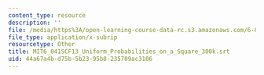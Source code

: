 ```yaml
---
content_type: resource
description: ''
file: /media/https%3A/open-learning-course-data-rc.s3.amazonaws.com/6-041sc-probabilistic-systems-analysis-and-applied-probability-fall-2013/44a67a4bd75b5b2395b8235709ac3106_MIT6_041SCF13_Uniform_Probabilities_on_a_Square_300k.vtt
file_type: application/x-subrip
resourcetype: Other
title: MIT6_041SCF13_Uniform_Probabilities_on_a_Square_300k.srt
uid: 44a67a4b-d75b-5b23-95b8-235709ac3106
---
```

